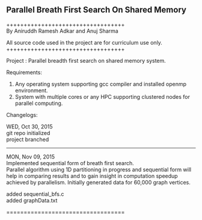 ## Parallel Breath First Search On Shared Memory                                                                   
++++++++++++++++++++++++++++++++++                                                           
By Aniruddh Ramesh Adkar and Anuj Sharma

All source code used in the project are for curriculum use only.                              
++++++++++++++++++++++++++++++++++

Project : Parallel breadth first search on shared memory system.                                

Requirements:                                                                                  

1) Any operating system supporting gcc compiler and installed openmp environment.                 
2) System with multiple cores or any HPC supporting clustered nodes for parallel computing.     

Changelogs:                                                                                     

WED, Oct 30, 2015                                                                              
git repo initialized                                                                           
project branched                                                                                  

*****************

MON, Nov 09, 2015                                                                               
Implemented sequential form of breath first search.                                            
Parallel algorithm using 1D partitioning in progress and sequential form will help in comparing results and to gain insight in computation speedup achieved by parallelism. Initially generated data for 60,000 graph vertices.       

added sequential_bfs.c                                                                         
added graphData.txt                                                                           

==================================                                                                 
